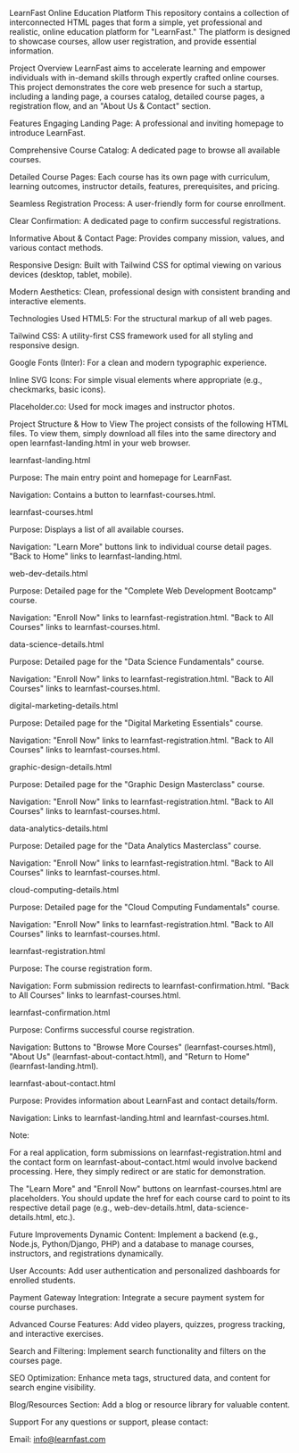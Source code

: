 LearnFast Online Education Platform
This repository contains a collection of interconnected HTML pages that form a simple, yet professional and realistic, online education platform for "LearnFast." The platform is designed to showcase courses, allow user registration, and provide essential information.

Project Overview
LearnFast aims to accelerate learning and empower individuals with in-demand skills through expertly crafted online courses. This project demonstrates the core web presence for such a startup, including a landing page, a courses catalog, detailed course pages, a registration flow, and an "About Us & Contact" section.

Features
Engaging Landing Page: A professional and inviting homepage to introduce LearnFast.

Comprehensive Course Catalog: A dedicated page to browse all available courses.

Detailed Course Pages: Each course has its own page with curriculum, learning outcomes, instructor details, features, prerequisites, and pricing.

Seamless Registration Process: A user-friendly form for course enrollment.

Clear Confirmation: A dedicated page to confirm successful registrations.

Informative About & Contact Page: Provides company mission, values, and various contact methods.

Responsive Design: Built with Tailwind CSS for optimal viewing on various devices (desktop, tablet, mobile).

Modern Aesthetics: Clean, professional design with consistent branding and interactive elements.

Technologies Used
HTML5: For the structural markup of all web pages.

Tailwind CSS: A utility-first CSS framework used for all styling and responsive design.

Google Fonts (Inter): For a clean and modern typographic experience.

Inline SVG Icons: For simple visual elements where appropriate (e.g., checkmarks, basic icons).

Placeholder.co: Used for mock images and instructor photos.

Project Structure & How to View
The project consists of the following HTML files. To view them, simply download all files into the same directory and open learnfast-landing.html in your web browser.

learnfast-landing.html

Purpose: The main entry point and homepage for LearnFast.

Navigation: Contains a button to learnfast-courses.html.

learnfast-courses.html

Purpose: Displays a list of all available courses.

Navigation: "Learn More" buttons link to individual course detail pages. "Back to Home" links to learnfast-landing.html.

web-dev-details.html

Purpose: Detailed page for the "Complete Web Development Bootcamp" course.

Navigation: "Enroll Now" links to learnfast-registration.html. "Back to All Courses" links to learnfast-courses.html.

data-science-details.html

Purpose: Detailed page for the "Data Science Fundamentals" course.

Navigation: "Enroll Now" links to learnfast-registration.html. "Back to All Courses" links to learnfast-courses.html.

digital-marketing-details.html

Purpose: Detailed page for the "Digital Marketing Essentials" course.

Navigation: "Enroll Now" links to learnfast-registration.html. "Back to All Courses" links to learnfast-courses.html.

graphic-design-details.html

Purpose: Detailed page for the "Graphic Design Masterclass" course.

Navigation: "Enroll Now" links to learnfast-registration.html. "Back to All Courses" links to learnfast-courses.html.

data-analytics-details.html

Purpose: Detailed page for the "Data Analytics Masterclass" course.

Navigation: "Enroll Now" links to learnfast-registration.html. "Back to All Courses" links to learnfast-courses.html.

cloud-computing-details.html

Purpose: Detailed page for the "Cloud Computing Fundamentals" course.

Navigation: "Enroll Now" links to learnfast-registration.html. "Back to All Courses" links to learnfast-courses.html.

learnfast-registration.html

Purpose: The course registration form.

Navigation: Form submission redirects to learnfast-confirmation.html. "Back to All Courses" links to learnfast-courses.html.

learnfast-confirmation.html

Purpose: Confirms successful course registration.

Navigation: Buttons to "Browse More Courses" (learnfast-courses.html), "About Us" (learnfast-about-contact.html), and "Return to Home" (learnfast-landing.html).

learnfast-about-contact.html

Purpose: Provides information about LearnFast and contact details/form.

Navigation: Links to learnfast-landing.html and learnfast-courses.html.

Note:

For a real application, form submissions on learnfast-registration.html and the contact form on learnfast-about-contact.html would involve backend processing. Here, they simply redirect or are static for demonstration.

The "Learn More" and "Enroll Now" buttons on learnfast-courses.html are placeholders. You should update the href for each course card to point to its respective detail page (e.g., web-dev-details.html, data-science-details.html, etc.).

Future Improvements
Dynamic Content: Implement a backend (e.g., Node.js, Python/Django, PHP) and a database to manage courses, instructors, and registrations dynamically.

User Accounts: Add user authentication and personalized dashboards for enrolled students.

Payment Gateway Integration: Integrate a secure payment system for course purchases.

Advanced Course Features: Add video players, quizzes, progress tracking, and interactive exercises.

Search and Filtering: Implement search functionality and filters on the courses page.

SEO Optimization: Enhance meta tags, structured data, and content for search engine visibility.

Blog/Resources Section: Add a blog or resource library for valuable content.

Support
For any questions or support, please contact:

Email: info@learnfast.com
